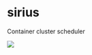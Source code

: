 # sirius
Container cluster scheduler

![](http://imgsrc.baidu.com/forum/w%3D580/sign=32f6e4e23801213fcf334ed464e636f8/7908182ac65c1038eca51ef9b3119313b17e898f.jpg)
